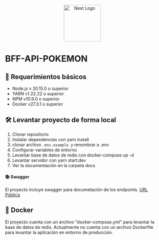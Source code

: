 <p align="center">
  <a href="http://nestjs.com/" target="blank"><img src="https://nestjs.com/img/logo-small.svg" width="120" alt="Nest Logo" /></a>
</p>

# BFF-API-POKEMON

## 📝 Requerimientos básicos

- Node.js v 20.15.0 o superior
- YARN v1.22.22 o superior
- NPM v10.9.0 o superior
- Docker v27.3.1 o superior

## 🛠 Levantar proyecto de forma local

1. Clonar repositorio
2. Instalar dependencias con yarn install
3. clonar archivo `.env.example `y renombrar a .env
4. Configurar variables de entorno
5. Levantar base de datos de redis con docker-compose up -d
6. Levantar servidor con yarn start:dev
8. Ver la documentación en la carpeta docs


#### 📚 Swagger
El proyecto incluye swagger para documetación de los endpoints.
[URL Pública](http://localhost:3000/public/api/v1)

## 🐳 Docker
El proyecto cuenta con un archivo "docker-compose.yml" para levantar la base de datos de redis. Actualmente no cuenta con un archivo Dockerfile para levantar la aplicación en entorno de producción.